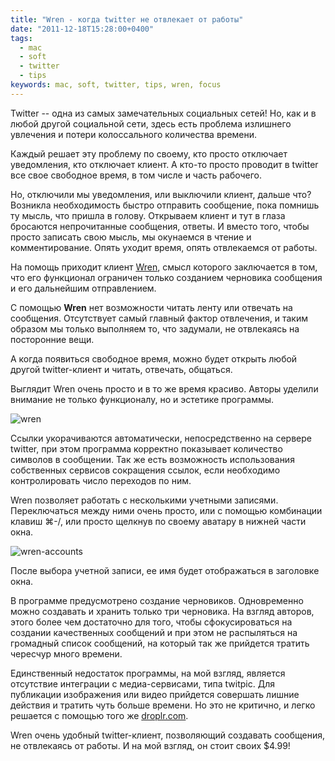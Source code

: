 ```yaml
---
title: "Wren - когда twitter не отвлекает от работы"
date: "2011-12-18T15:28:00+0400"
tags:
  - mac
  - soft
  - twitter
  - tips
keywords: mac, soft, twitter, tips, wren, focus
---
```

Twitter -- одна из самых замечательных социальных сетей! Но, как и в любой другой социальной сети, здесь есть проблема излишнего увлечения и потери колоссального количества времени.

Каждый решает эту проблему по своему, кто просто отключает уведомления, кто отключает клиент. А кто-то просто проводит в twitter все свое свободное время, в том числе и часть рабочего.

Но, отключили мы уведомления, или выключили клиент, дальше что? Возникла необходимость быстро отправить сообщение, пока помнишь ту мысль, что пришла в голову. Открываем клиент и тут в глаза бросаются непрочитанные сообщения, ответы. И вместо того, чтобы просто записать свою мысль, мы окунаемся в чтение и комментирование. Опять уходит время, опять отвлекаемся от работы.

На помощь приходит клиент [Wren][], смысл которого заключается в том, что его функционал ограничен только созданием черновика сообщения и его дальнейшим отправлением.

[Wren]: http://wrenapp.com/ "Wren for Mac"

С помощью **Wren** нет возможности читать ленту или отвечать на сообщения. Отсутствует самый главный фактор отвлечения, и таким образом мы только выполняем то, что задумали, не отвлекаясь на посторонние вещи.

А когда появиться свободное время, можно будет открыть любой другой twitter-клиент и читать, отвечать, общаться.

Выглядит Wren очень просто и в то же время красиво. Авторы уделили внимание не только функционалу, но и эстетике программы.

![wren](https://static.juev.org/2011/12/wren.png)

Ссылки укорачиваются автоматически, непосредственно на сервере twitter, при этом программа корректно показывает количество символов в сообщении. Так же есть возможность использования собственных сервисов сокращения ссылок, если необходимо контролировать число переходов по ним.

Wren позволяет работать с несколькими учетными записями. Переключаться между ними очень просто, или с помощью комбинации клавиш ⌘-/, или просто щелкнув по своему аватару в нижней части окна.

![wren-accounts](https://static.juev.org/2011/12/wren-accounts.png)

После выбора учетной записи, ее имя будет отображаться в заголовке окна.

В программе предусмотрено создание черновиков. Одновременно можно создавать и хранить только три черновика. На взгляд авторов, этого более чем достаточно для того, чтобы сфокусироваться на создании качественных сообщений и при этом не распыляться на громадный список сообщений, на который так же прийдется тратить чересчур много времени.

Единственный недостаток программы, на мой взгляд, является отсутствие интеграции с медиа-сервисами, типа twitpic. Для публикации изображения или видео прийдется совершать лишние действия и тратить чуть больше времени. Но это не критично, и легко решается с помощью того же [droplr.com](https://droplr.com/).

Wren очень удобный twitter-клиент, позволяющий создавать сообщения, не отвлекаясь от работы. И на мой взгляд, он стоит своих $4.99!
